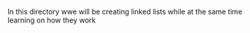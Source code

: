 In this directory wwe will be creating linked lists while at the same time learning on how they work
